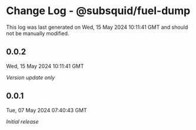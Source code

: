 # Change Log - @subsquid/fuel-dump

This log was last generated on Wed, 15 May 2024 10:11:41 GMT and should not be manually modified.

## 0.0.2
Wed, 15 May 2024 10:11:41 GMT

_Version update only_

## 0.0.1
Tue, 07 May 2024 07:40:43 GMT

_Initial release_

